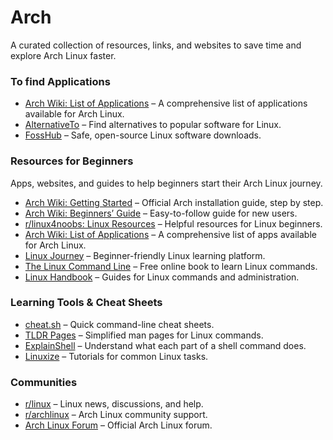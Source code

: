 # Arch

A curated collection of resources, links, and websites to save time and explore Arch Linux faster.

### To find Applications
- [Arch Wiki: List of Applications](https://wiki.archlinux.org/title/List_of_applications) – A comprehensive list of applications available for Arch Linux.
- [AlternativeTo](https://alternativeto.net/) – Find alternatives to popular software for Linux.
- [FossHub](https://www.fosshub.com/) – Safe, open-source Linux software downloads.


### Resources for Beginners
 Apps, websites, and guides to help beginners start their Arch Linux journey.

- [Arch Wiki: Getting Started](https://wiki.archlinux.org/title/Installation_guide) – Official Arch installation guide, step by step.
- [Arch Wiki: Beginners’ Guide](https://wiki.archlinux.org/title/Beginners%27_guide) – Easy-to-follow guide for new users.
- [r/linux4noobs: Linux Resources](https://www.reddit.com/r/linux4noobs/wiki/resources/) – Helpful resources for Linux beginners.
- [Arch Wiki: List of Applications](https://wiki.archlinux.org/title/List_of_applications) – A comprehensive list of apps available for Arch Linux.
- [Linux Journey](https://linuxjourney.com/) – Beginner-friendly Linux learning platform.
- [The Linux Command Line](http://linuxcommand.org/) – Free online book to learn Linux commands.
- [Linux Handbook](https://linuxhandbook.com/) – Guides for Linux commands and administration.

  
### Learning Tools & Cheat Sheets
- [cheat.sh](https://cheat.sh/) – Quick command-line cheat sheets.
- [TLDR Pages](https://tldr.sh/) – Simplified man pages for Linux commands.
- [ExplainShell](https://explainshell.com/) – Understand what each part of a shell command does.
- [Linuxize](https://linuxize.com/) – Tutorials for common Linux tasks.

  
### Communities
- [r/linux](https://www.reddit.com/r/linux/) – Linux news, discussions, and help.
- [r/archlinux](https://www.reddit.com/r/archlinux/) – Arch Linux community support.
- [Arch Linux Forum](https://bbs.archlinux.org/) – Official Arch Linux forum.
